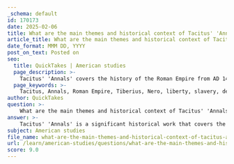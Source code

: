 ```yaml
---
_schema: default
id: 170173
date: 2025-02-06
title: What are the main themes and historical context of Tacitus' 'Annals'?
article_title: What are the main themes and historical context of Tacitus' 'Annals'?
date_format: MMM DD, YYYY
post_on_text: Posted on
seo:
  title: QuickTakes | American studies
  page_description: >-
    Tacitus' 'Annals' covers the history of the Roman Empire from AD 14 to 68, exploring themes such as liberty vs. slavery, despotism, and moral decay, while providing critical commentary on the transition from Republic to Empire.
  page_keywords: >-
    Tacitus, Annals, Roman Empire, Tiberius, Nero, liberty, slavery, despotism, treachery, historical objectivity, Senate, moral decay, political upheaval, imperial power, governance, human behavior
author: QuickTakes
question: >-
    What are the main themes and historical context of Tacitus' 'Annals'?
answer: >-
    Tacitus' 'Annals' is a significant historical work that covers the history of the Roman Empire from the reign of Tiberius to that of Nero, specifically from AD 14 to 68. The text is renowned for its critical perspective on the imperial system and its exploration of various themes that resonate throughout the narrative.\n\n### Main Themes\n\n1. **Liberty and Slavery**: One of the central themes in the 'Annals' is the tension between liberty and slavery. Tacitus often reflects on the loss of freedom under autocratic rule, particularly after the death of Augustus, when the Senate's acknowledgment of Tiberius as emperor marked a shift towards despotism.\n\n2. **Despotism and Treachery**: The narrative frequently highlights the oppressive nature of imperial power, showcasing the treachery and moral decay that accompany such governance. Tacitus portrays the emperors and their courts as places rife with betrayal, manipulation, and the suppression of dissent.\n\n3. **Historical Objectivity vs. Bias**: Tacitus famously claims he will write "without indignation or partisanship" (sine ira et studio), yet many scholars argue that his writing is infused with personal bias and emotional intensity. This raises questions about the reliability of historical narratives and the role of the historian.\n\n4. **The Role of the Senate**: The relationship between the Senate and the emperors is a recurring theme. Tacitus examines how the Senate's power waned over time, leading to a more centralized and autocratic form of governance.\n\n5. **Moral Decay**: Tacitus often reflects on the moral decline of Roman society, suggesting that the pursuit of power and wealth has led to a loss of traditional values and virtues.\n\n### Historical Context\n\nTacitus wrote the 'Annals' during a time of significant political upheaval in the Roman Empire. His work serves as a critical commentary on the transition from the Republic to the Empire, highlighting the complexities of power dynamics and the impact of individual leaders on the state. The historical context of the 1st century AD, marked by the consolidation of imperial power and the challenges faced by the Senate, provides a backdrop for Tacitus' exploration of these themes.\n\nOverall, the 'Annals' is not just a historical account but a profound reflection on the nature of power, governance, and human behavior, making it an invaluable resource for understanding the Roman Empire and its legacy.
subject: American studies
file_name: what-are-the-main-themes-and-historical-context-of-tacitus-annals.md
url: /learn/american-studies/questions/what-are-the-main-themes-and-historical-context-of-tacitus-annals
score: 9.0
---
```


&nbsp;